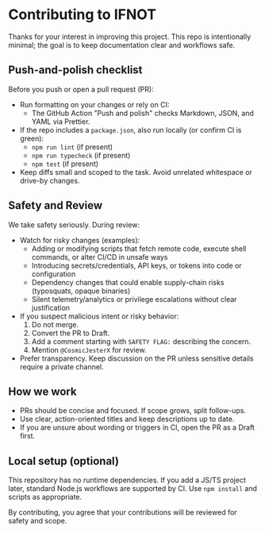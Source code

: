 # Contributing to IFNOT

Thanks for your interest in improving this project. This repo is intentionally minimal; the goal is to keep documentation clear and workflows safe.

## Push-and-polish checklist

Before you push or open a pull request (PR):

- Run formatting on your changes or rely on CI:
  - The GitHub Action "Push and polish" checks Markdown, JSON, and YAML via Prettier.
- If the repo includes a `package.json`, also run locally (or confirm CI is green):
  - `npm run lint` (if present)
  - `npm run typecheck` (if present)
  - `npm test` (if present)
- Keep diffs small and scoped to the task. Avoid unrelated whitespace or drive-by changes.

## Safety and Review

We take safety seriously. During review:

- Watch for risky changes (examples):
  - Adding or modifying scripts that fetch remote code, execute shell commands, or alter CI/CD in unsafe ways
  - Introducing secrets/credentials, API keys, or tokens into code or configuration
  - Dependency changes that could enable supply-chain risks (typosquats, opaque binaries)
  - Silent telemetry/analytics or privilege escalations without clear justification
- If you suspect malicious intent or risky behavior:
  1. Do not merge.
  2. Convert the PR to Draft.
  3. Add a comment starting with `SAFETY FLAG:` describing the concern.
  4. Mention `@CosmicJesterX` for review.
- Prefer transparency. Keep discussion on the PR unless sensitive details require a private channel.

## How we work

- PRs should be concise and focused. If scope grows, split follow-ups.
- Use clear, action-oriented titles and keep descriptions up to date.
- If you are unsure about wording or triggers in CI, open the PR as a Draft first.

## Local setup (optional)

This repository has no runtime dependencies. If you add a JS/TS project later, standard Node.js workflows are supported by CI. Use `npm install` and scripts as appropriate.

By contributing, you agree that your contributions will be reviewed for safety and scope.
